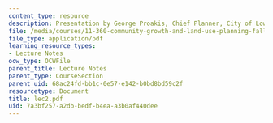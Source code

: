 ```yaml
---
content_type: resource
description: Presentation by George Proakis, Chief Planner, City of Lowell.
file: /media/courses/11-360-community-growth-and-land-use-planning-fall-2006/7a3bf257a2dbbedfb4eaa3b0af440dee_lec2.pdf
file_type: application/pdf
learning_resource_types:
- Lecture Notes
ocw_type: OCWFile
parent_title: Lecture Notes
parent_type: CourseSection
parent_uid: 68ac24fd-bb1c-0e57-e142-b0bd8bd59c2f
resourcetype: Document
title: lec2.pdf
uid: 7a3bf257-a2db-bedf-b4ea-a3b0af440dee
---
```

